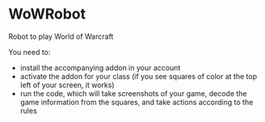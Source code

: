 # WoWRobot
Robot to play World of Warcraft

You need to:

- install the accompanying addon in your account
- activate the addon for your class (if you see squares of color at the top left of your screen, it works)
- run the code, which will take screenshots of your game, decode the game information from the squares, and take actions according to the rules

